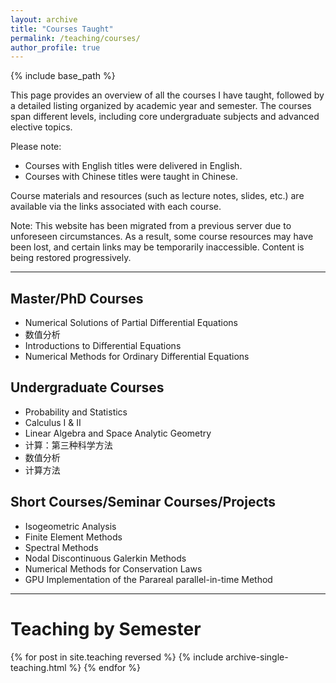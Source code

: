```yaml
---
layout: archive
title: "Courses Taught"
permalink: /teaching/courses/
author_profile: true
---
```


{% include base_path %}

This page provides an overview of all the courses I have taught, followed by a detailed listing organized by academic year and semester.  The courses span different levels, including core undergraduate subjects and advanced elective topics.

Please note:
* Courses with English titles were delivered in English.
* Courses with Chinese titles were taught in Chinese.

Course materials and resources (such as lecture notes, slides, etc.) are available via the links associated with each course.

Note: This website has been migrated from a previous server due to unforeseen circumstances. As a result, some course resources may have been lost, and certain links may be temporarily inaccessible. Content is being restored progressively.

---

## Master/PhD Courses

* Numerical Solutions of Partial Differential Equations
* 数值分析 
* Introductions to Differential Equations 
* Numerical Methods for Ordinary Differential Equations

## Undergraduate Courses

* Probability and Statistics
* Calculus I & II
* Linear Algebra and Space Analytic Geometry
* 计算：第三种科学方法
* 数值分析
* 计算方法

## Short Courses/Seminar Courses/Projects

* Isogeometric Analysis
* Finite Element Methods
* Spectral Methods
* Nodal Discontinuous Galerkin Methods
* Numerical Methods for Conservation Laws
* GPU Implementation of the Parareal parallel-in-time Method

---

# Teaching by Semester

{% for post in site.teaching reversed %}
  {% include archive-single-teaching.html %}
{% endfor %}
